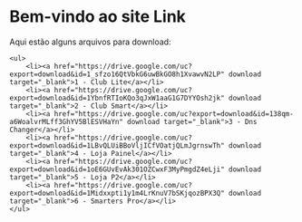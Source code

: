<!DOCTYPE html>
<html lang="pt-br">
<head>
    <meta charset="UTF-8">
    <title>Link</title>
</head>
<body>
    <h1>Bem-vindo ao site Link</h1>
    <p>Aqui estão alguns arquivos para download:</p>
    
    <ul>
        <li><a href="https://drive.google.com/uc?export=download&id=1_sfzo16QtVbkG6uwBkGO8h1XvawvN2LP" download target="_blank">1 - Club Lite</a></li>
        <li><a href="https://drive.google.com/uc?export=download&id=1YbnfRTIoKQo3qJxW1aaG1G7DYYOsh2jk" download target="_blank">2 - Club Smart</a></li>
        <li><a href="https://drive.google.com/uc?export=download&id=138qm-a6WoalvrMLff3GhYV5BlESVHaYn" download target="_blank">3 - Dns Changer</a></li>
        <li><a href="https://drive.google.com/uc?export=download&id=1LBvQLUiBBoVljICfVOatjQLmJgrnswTh" download target="_blank">4 - Loja Painel</a></li>
        <li><a href="https://drive.google.com/uc?export=download&id=1oE6GUvEvAk301OZCwxF3MyPmgdZ4eLji" download target="_blank">5 - Loja P2</a></li>
        <li><a href="https://drive.google.com/uc?export=download&id=1Midxxpti1y1m4LrKnuV7bSKjqozBPX3Q" download target="_blank">6 - Smarters Pro</a></li>
    </ul>
</body>
</html>
